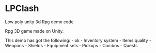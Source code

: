 # LPClash
Low poly unity 3d Rpg demo code

Rpg 3D game made on Unity.

This demo has got the following:
     - ok
     - Inventory system
     - Items quality
     - Weapons
     - Shields
     - Equipment sets
     - Pickups
     - Combos
     - Quests
 
